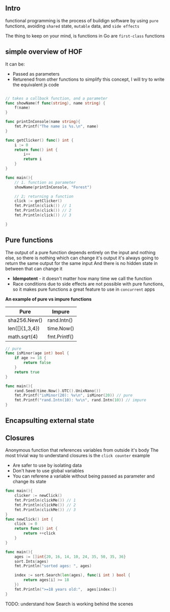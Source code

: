 ## Intro

functional programming is the process of buildign software by using `pure` functions, avoiding `shared` state, `mutable` data, and `side effects`

The thing to keep on your mind, is functions in Go are `first-class` functions

## simple overview of HOF

It can be:

- Passed as parameters
- Returened from other functions
to simplify this concept, I will try to write the equivalent js code

```go

// takes a callback function, and a parameter
func showName(f func(string), name string) {
    f(name)
}

func printInConsole(name string){
    fmt.Printf("The name is %s.\n", name)
}

func getClicker() func() int {
    i := 0
    return func() int {
        i++
        return i
    }
}

func main(){
    // 1. function as parameter
    showName(printInConsole, "Forest")

    // 2; returning a function
    click := getClicker()
    fmt.Println(click()) // 1
    fmt.Println(click()) // 2
    fmt.Println(click()) // 3

}
```

## Pure functions

The output of a pure function depends entirely on the input and nothing else, so there is nothing which can change it's output
it's always going to return the same output for the same input
And there is no hidden state in between that can change it  

- **Idempotent** - it doesn't matter how many time we call the function
- Race conditions due to side effects are not possible with pure functions, so it makes pure functions a great feature to use in `concurrent` apps

**An example of pure vs impure functions**

| Pure | Impure |
| -- | -- |
| sha256.New() | rand.Intn() |
| len([]{1,3,4}) | time.Now() |
| math.sqrt(4) | fmt.Printf() |

```go
// pure
func isMinor(age int) bool {
    if age >= 18 {
        return false
    }
    return true
}

func main(){
    rand.Seed(time.Now().UTC().UnixNano())
    fmt.Printf("isMinor(20): %v\n", isMinor(20)) // pure
    fmt.Printf("rand.Intn(10): %v\n", rand.Intn(10)) // impure
}

```

## Encapsulting external state

## Closures

Anonymous function that references variables from outside it's body
The most trivial way to understand closures is the `click counter` example

- Are safer to use by isolating data
- Don't have to use global variables
- You can referene a variable without being passed as parameter and change its state

```go
func main(){
    clicker := newClick()
    fmt.Println(clickMe()) // 1
    fmt.Println(clickMe()) // 2
    fmt.Println(clickMe()) // 3
}
func newClick() int {
    click := 0
    return func() int {
        return ++click
    }
}
```

```go
func main(){
    ages := []int{20, 16, 14, 10, 24, 35, 50, 35, 36}
    sort.Ints(ages)
    fmt.Println("sorted ages: ", ages)

    index := sort.Search(len(ages), func(i int ) bool {
        return ages[i] >= 18
    })
    fmt.Println(">=18 years old:",  ages[index:])
}
```

TODO: understand how Search is working behind the scenes
